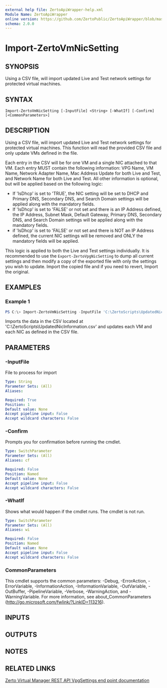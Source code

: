 ```yaml
---
external help file: ZertoApiWrapper-help.xml
Module Name: ZertoApiWrapper
online version: https://github.com/ZertoPublic/ZertoApiWrapper/blob/master/docs/Import-ZertoVmNicSetting.md
schema: 2.0.0
---
```


# Import-ZertoVmNicSetting

## SYNOPSIS
Using a CSV file, will import updated Live and Test network settings for protected virtual machines.

## SYNTAX

```
Import-ZertoVmNicSetting [-InputFile] <String> [-WhatIf] [-Confirm] [<CommonParameters>]
```

## DESCRIPTION
Using a CSV file, will import updated Live and Test network settings for protected virtual machines. This function will read the provided CSV file and only update VMs defined in the file.

Each entry in the CSV will be for one VM and a single NIC attached to that VM. Each entry MUST contain the following information: VPG Name, VM Name, Network Adapter Name, Mac Address Update for both Live and Test, and Network Name for both Live and Test. All other information is optional, but will be applied based on the following logic:
  * If 'IsDhcp' is set to 'TRUE', the NIC setting will be set to DHCP and Primary DNS, Secondary DNS, and Search Domain settings will be applied along with the mandatory fields.
  * If 'IsDhcp' is set to 'FALSE' or not set and there is an IP Address defined, the IP Address, Subnet Mask, Default Gateway, Primary DNS, Secondary DNS, and Search Domain settings will be applied along with the mandatory fields.
  * if 'IsDhcp' is set to 'FALSE' or not set and there is NOT an IP Address defined, the current NIC settings will be removed and ONLY the mandatory fields will be applied.

This logic is applied to both the Live and Test settings individually. It is recommended to use the `Export-ZertoVpgNicSetting` to dump all current settings and then modify a copy of the exported file with only the settings you wish to update. Import the copied file and if you need to revert, Import the original.

## EXAMPLES

### Example 1
```powershell
PS C:\> Import-ZertoVmNicSetting -InputFile 'C:\ZertoScripts\UpdatedNicInformation.csv'
```

Imports the data in the CSV located at 'C:\ZertoScripts\UpdatedNicInformation.csv' and updates each VM and each NIC as defined in the CSV file.

## PARAMETERS

### -InputFile
File to process for import

```yaml
Type: String
Parameter Sets: (All)
Aliases:

Required: True
Position: 1
Default value: None
Accept pipeline input: False
Accept wildcard characters: False
```

### -Confirm
Prompts you for confirmation before running the cmdlet.

```yaml
Type: SwitchParameter
Parameter Sets: (All)
Aliases: cf

Required: False
Position: Named
Default value: None
Accept pipeline input: False
Accept wildcard characters: False
```

### -WhatIf
Shows what would happen if the cmdlet runs. The cmdlet is not run.

```yaml
Type: SwitchParameter
Parameter Sets: (All)
Aliases: wi

Required: False
Position: Named
Default value: None
Accept pipeline input: False
Accept wildcard characters: False
```

### CommonParameters
This cmdlet supports the common parameters: -Debug, -ErrorAction, -ErrorVariable, -InformationAction, -InformationVariable, -OutVariable, -OutBuffer, -PipelineVariable, -Verbose, -WarningAction, and -WarningVariable. For more information, see about_CommonParameters (http://go.microsoft.com/fwlink/?LinkID=113216).

## INPUTS

## OUTPUTS

## NOTES

## RELATED LINKS

[Zerto Virtual Manager REST API VpgSettings end point documentation](http://s3.amazonaws.com/zertodownload_docs/Latest/Zerto%20Virtual%20Replication%20Zerto%20Virtual%20Manager%20%28ZVM%29%20-%20vSphere%20Online%20Help/index.html#page/RestfulAPIs%2FStatusAPIs.5.110.html%23)
